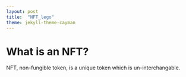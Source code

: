 ```yaml
---
layout: post
title:  "NFT_lego"
theme: jekyll-theme-cayman
---
```


# What is an NFT?
NFT, non-fungible token, is a unique token which is un-interchangable. 